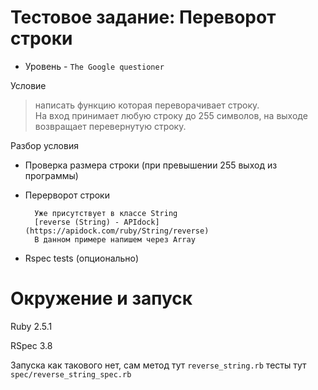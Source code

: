 # Тестовое задание: Переворот строки
- Уровень - `The Google questioner`

Условие
> написать функцию которая переворачивает строку.  
На вход принимает любую строку до 255 символов, на выходе возвращает перевернутую строку.

Разбор условия
- Проверка размера строки (при превышении 255 выход из программы)
- Перерворот строки
		
		Уже присутствует в классе String
		[reverse (String) - APIdock](https://apidock.com/ruby/String/reverse)
		В данном примере напишем через Array
- Rspec tests (опционально)

# Окружение и запуск

Ruby 2.5.1 

RSpec 3.8


Запуска как такового нет, сам метод тут `reverse_string.rb` тесты тут `spec/reverse_string_spec.rb`